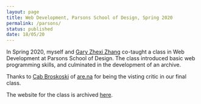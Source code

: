 ```yaml
---
layout: page
title: Web Development, Parsons School of Design, Spring 2020
permalink: /parsons/
status: published
date: 18/05/20
---
```


In Spring 2020, myself and [Gary Zhexi Zhang](https://zhexi.info) co-taught a class in Web Development at Parsons School of Design. The class introduced basic web programming skills, and culminated in the development of an archive.

Thanks to [Cab Broskoski](http://www.charlesbroskoski.com/_/) of [are.na](https://are.na) for being the visting critic in our final class.

The website for the class is archived [here](https://webdevelopm.net/parsons/index.html).
